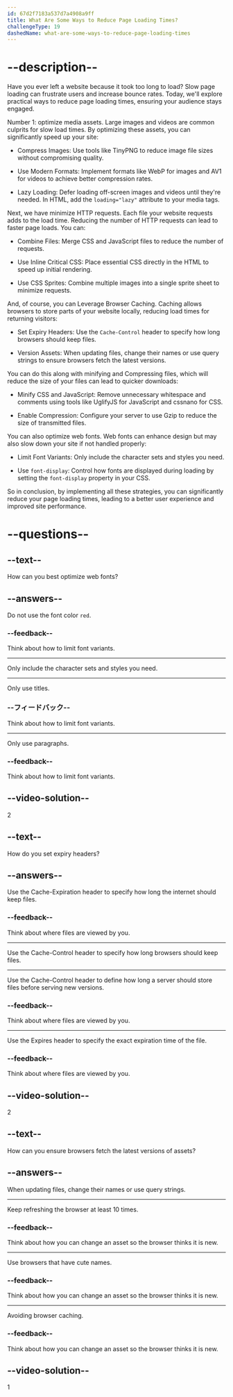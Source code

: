 ```yaml
---
id: 67d2f7183a537d7a4908a9ff
title: What Are Some Ways to Reduce Page Loading Times?
challengeType: 19
dashedName: what-are-some-ways-to-reduce-page-loading-times
---
```


# --description--

Have you ever left a website because it took too long to load? Slow page loading can frustrate users and increase bounce rates. Today, we'll explore practical ways to reduce page loading times, ensuring your audience stays engaged.

Number 1: optimize media assets. Large images and videos are common culprits for slow load times. By optimizing these assets, you can significantly speed up your site:

- Compress Images: Use tools like TinyPNG to reduce image file sizes without compromising quality.

- Use Modern Formats: Implement formats like WebP for images and AV1 for videos to achieve better compression rates.

- Lazy Loading: Defer loading off-screen images and videos until they're needed. In HTML, add the `loading="lazy"` attribute to your media tags.

Next, we have minimize HTTP requests. Each file your website requests adds to the load time. Reducing the number of HTTP requests can lead to faster page loads. You can:

- Combine Files: Merge CSS and JavaScript files to reduce the number of requests.

- Use Inline Critical CSS: Place essential CSS directly in the HTML to speed up initial rendering.

- Use CSS Sprites: Combine multiple images into a single sprite sheet to minimize requests.

And, of course, you can Leverage Browser Caching. Caching allows browsers to store parts of your website locally, reducing load times for returning visitors:

- Set Expiry Headers: Use the `Cache-Control` header to specify how long browsers should keep files.

- Version Assets: When updating files, change their names or use query strings to ensure browsers fetch the latest versions.

You can do this along with minifying and Compressing files, which will reduce the size of your files can lead to quicker downloads:

- Minify CSS and JavaScript: Remove unnecessary whitespace and comments using tools like UglifyJS for JavaScript and cssnano for CSS.

- Enable Compression: Configure your server to use Gzip to reduce the size of transmitted files.

You can also optimize web fonts. Web fonts can enhance design but may also slow down your site if not handled properly:

- Limit Font Variants: Only include the character sets and styles you need.

- Use `font-display`: Control how fonts are displayed during loading by setting the `font-display` property in your CSS.

So in conclusion, by implementing all these strategies, you can significantly reduce your page loading times, leading to a better user experience and improved site performance.

# --questions--

## --text--

How can you best optimize web fonts?

## --answers--

Do not use the font color `red`.

### --feedback--

Think about how to limit font variants.

---

Only include the character sets and styles you need.

---

Only use titles.

### --フィードバック--

Think about how to limit font variants.

---

Only use paragraphs.

### --feedback--

Think about how to limit font variants.

## --video-solution--

2

## --text--

How do you set expiry headers?

## --answers--

Use the Cache-Expiration header to specify how long the internet should keep files.

### --feedback--

Think about where files are viewed by you.

---

Use the Cache-Control header to specify how long browsers should keep files.

---

Use the Cache-Control header to define how long a server should store files before serving new versions.

### --feedback--

Think about where files are viewed by you.

---

Use the Expires header to specify the exact expiration time of the file.

### --feedback--

Think about where files are viewed by you.

## --video-solution--

2

## --text--

How can you ensure browsers fetch the latest versions of assets?

## --answers--

When updating files, change their names or use query strings.

---

Keep refreshing the browser at least 10 times.

### --feedback--

Think about how you can change an asset so the browser thinks it is new.

---

Use browsers that have cute names.

### --feedback--

Think about how you can change an asset so the browser thinks it is new.

---

Avoiding browser caching.

### --feedback--

Think about how you can change an asset so the browser thinks it is new.

## --video-solution--

1
